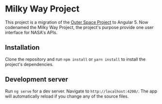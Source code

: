 # Milky Way Project
This project is a migration of the [Outer Space Project](https://github.com/sabsowitz/Outer-Space-Project) to Angular 5. Now codenamed the Milky Way Project, the project's purpose provide one user interface for NASA's APIs. 

## Installation
Clone the repository and run `npm install` or `yarn install` to install the project's dependencies. 
 
## Development server
Run `ng serve` for a dev server. Navigate to `http://localhost:4200/`. The app will automatically reload if you change any of the source files.

